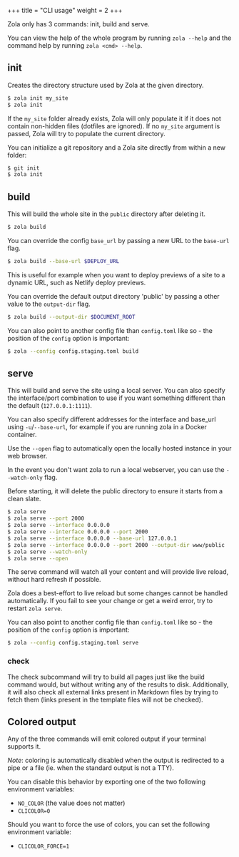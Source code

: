 +++
title = "CLI usage"
weight = 2
+++

Zola only has 3 commands: init, build and serve.

You can view the help of the whole program by running `zola --help` and
the command help by running `zola <cmd> --help`.

## init

Creates the directory structure used by Zola at the given directory.

```bash
$ zola init my_site
$ zola init
```

If the `my_site` folder already exists, Zola will only populate it if it does not contain non-hidden files (dotfiles are ignored). If no `my_site` argument is passed, Zola will try to populate the current directory.

You can initialize a git repository and a Zola site directly from within a new folder:

```bash
$ git init
$ zola init
```

## build

This will build the whole site in the `public` directory after deleting it.

```bash
$ zola build
```

You can override the config `base_url` by passing a new URL to the `base-url` flag.

```bash
$ zola build --base-url $DEPLOY_URL
```

This is useful for example when you want to deploy previews of a site to a dynamic URL, such as Netlify
deploy previews.

You can override the default output directory 'public' by passing a other value to the `output-dir` flag.

```bash
$ zola build --output-dir $DOCUMENT_ROOT
```

You can also point to another config file than `config.toml` like so - the position of the `config` option is important:

```bash
$ zola --config config.staging.toml build
```

## serve

This will build and serve the site using a local server. You can also specify
the interface/port combination to use if you want something different than the default (`127.0.0.1:1111`).

You can also specify different addresses for the interface and base_url using `-u`/`--base-url`, for example
if you are running zola in a Docker container.

Use the `--open` flag to automatically open the locally hosted instance in your
web browser.

In the event you don't want zola to run a local webserver, you can use the `--watch-only` flag.

Before starting, it will delete the public directory to ensure it starts from a clean slate.

```bash
$ zola serve
$ zola serve --port 2000
$ zola serve --interface 0.0.0.0
$ zola serve --interface 0.0.0.0 --port 2000
$ zola serve --interface 0.0.0.0 --base-url 127.0.0.1
$ zola serve --interface 0.0.0.0 --port 2000 --output-dir www/public
$ zola serve --watch-only
$ zola serve --open
```

The serve command will watch all your content and will provide live reload, without
hard refresh if possible.

Zola does a best-effort to live reload but some changes cannot be handled automatically. If you
fail to see your change or get a weird error, try to restart `zola serve`.


You can also point to another config file than `config.toml` like so - the position of the `config` option is important:

```bash
$ zola --config config.staging.toml serve
```

### check

The check subcommand will try to build all pages just like the build command would, but without writing any of the
results to disk. Additionally, it will also check all external links present in Markdown files by trying to fetch
them (links present in the template files will not be checked).

## Colored output

Any of the three commands will emit colored output if your terminal supports it.

*Note*: coloring is automatically disabled when the output is redirected to a pipe or a file (ie. when the standard output is not a TTY).

You can disable this behavior by exporting one of the two following environment variables:

- `NO_COLOR` (the value does not matter)
- `CLICOLOR=0`

Should you want to force the use of colors, you can set the following environment variable:

- `CLICOLOR_FORCE=1`
